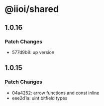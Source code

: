 # @iioi/shared

## 1.0.16

### Patch Changes

-   577d9b8: up version

## 1.0.15

### Patch Changes

-   04a4252: arrow functions and const inline
-   eee2d1a: uint bitfield types

